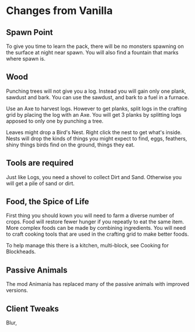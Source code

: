 # Changes from Vanilla

## Spawn Point
To give you time to learn the pack, there will be no monsters spawning on the surface at night near spawn. You will also find a fountain that marks where spawn is.

## Wood
Punching trees will not give you a log. Instead you will gain only one plank, sawdust and bark. You can use the sawdust, and bark to a fuel in a furnace.

Use an Axe to harvest logs. However to get planks, split logs in the crafting grid by placing the log with an Axe. You will get 3 planks by splitting logs apposed to only one by punching a tree.

Leaves might drop a Bird's Nest. Right click the nest to get what's inside. Nests will drop the kinds of things you might expect to find, eggs, feathers, shiny things birds find on the ground, things they eat.

## Tools are required

Just like Logs, you need a shovel to collect Dirt and Sand. Otherwise you will get a pile of sand or dirt.

## Food, the Spice of Life

First thing you should kown you will need to farm a diverse number of crops. Food will restore fewer hunger if you repeatly to eat the same item. More complex foods can be made by combining ingredients. You will need to craft cooking tools that are used in the crafting grid to make better foods.

To help manage this there is a kitchen, multi-block, see Cooking for Blockheads.

## Passive Animals

The mod Animania has replaced many of the passive animals with improved versions. 

## Client Tweaks

 Blur, 
 
